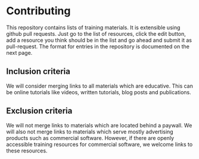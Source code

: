 # Contributing

This repository contains lists of training materials. It is extensible using github pull requests. Just go to the list of resources, click the edit button, add a resource you think should be in the list and go ahead and submit it as pull-request. The format for entries in the repository is documented on the next page.

## Inclusion criteria

We will consider merging links to all materials which are educative. This can be online tutorials like videos, written tutorials, blog posts and publications.

## Exclusion criteria

We will not merge links to materials which are located behind a paywall. We will also not merge links to materials which serve mostly advertising products such as commercial software. However, if there are openly accessible training resources for commercial software, we welcome links to these resources.